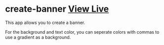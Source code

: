 # create-banner [View Live](https://eesazahed.github.io/create-banner)

This app allows you to create a banner.

For the background and text color, you can seperate colors with commas to use a gradient as a background.
